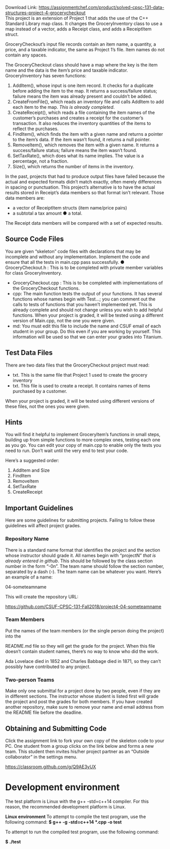Download Link: https://assignmentchef.com/product/solved-cpsc-131-data-structures-project-4-grocerycheckout
<br>
This project is an extension of Project 1 that adds the use of the C++ Standard Library map class. It changes the GroceryInventory class to use a map instead of a vector, adds a Receipt class, and adds a ReceiptItem struct.

GroceryCheckout’s input file records contain an item name, a quantity, a price, and a taxable indicator, the same as Project 1’s file. Item names do not contain any spaces.

The GroceryCheckout class should have a map where the key is the item name and the data is the item’s price and taxable indicator. GroceryInventory has seven functions:

<ol>

 <li>AddItem(), whose input is one item record. It checks for a duplicate before adding the item to the map. It returns a success/failure status; failure means the item was already present and couldn’t be added.</li>

 <li>CreateFromFile(), which reads an inventory file and calls AddItem to add each item to the map. ​<em>This is already completed</em>​.</li>

 <li>CreateReceipt(), which reads a file containing the item names of the customer’s purchases and creates a receipt for the customer’s transaction. It also reduces the inventory quantities of the items to reflect the purchases.</li>

 <li>FindItem(), which finds the item with a given name and returns a pointer to the item’s data. If the item wasn’t found, it returns a null pointer.</li>

 <li>RemoveItem(), which removes the item with a given name. It returns a success/failure status; failure means the item wasn’t found.</li>

 <li>SetTaxRate(), which does what its name implies. The value is a percentage, not a fraction.</li>

 <li>Size(), which returns the number of items in the inventory.</li>

</ol>

In the past, projects that had to produce output files have failed because the actual and expected formats didn’t match exactly, often merely differences in spacing or punctuation. This project’s alternative is to have the actual results stored in Receipt’s data members so that format isn’t relevant. Those data members are:

<ul>

 <li>a vector of ReceiptItem structs (item name/price pairs)</li>

 <li>a subtotal a tax amount ●  a total.</li>

</ul>

The Receipt data members will be compared with a set of expected results.

<h2>Source Code Files</h2>

You are given “skeleton” code files with declarations that may be incomplete and without any implementation. Implement the code and ensure that all the tests in main.cpp​​      pass successfully. ●      GroceryCheckout.h​​       : This is to be completed with private member variables for class GroceryInventory.

<ul>

 <li>GroceryCheckout.cpp​​ : This is to be completed with implementations of the GroceryCheckout functions.</li>

 <li>cpp​: The main function tests the output of your functions. It has several functions whose names begin with Test…; you can comment out the calls to tests of functions that you haven’t implemented yet. This is already complete and should not change unless you wish to add helpful functions. When your project is graded, it will be tested using a different version of Main.cpp, not the one you were given.</li>

 <li>md​: You must edit this file to include the name and CSUF email of each student in your group. Do this even if you are working by yourself. This information will be used so that we can enter your grades into Titanium.</li>

</ul>

<h2>Test Data Files</h2>

There are two data files that the GroceryCheckout project must read:

<ul>

 <li>txt. This is the same file that Project 1 used to create the grocery inventory</li>

 <li>txt. This file is used to create a receipt. It contains names of items purchased by a customer.</li>

</ul>

When your project is graded, it will be tested using different versions of these files, not the ones you were given.

<h2>Hints</h2>

You will find it helpful to implement GroceryItem’s functions in small steps, building up from simple functions to more complex ones, testing each one as you go. You can edit your copy of main.cpp to enable only the tests you need to run. Don’t wait until the very end to test your code.

Here’s a suggested order:

<ol>

 <li>AddItem and Size</li>

 <li>FindItem</li>

 <li>RemoveItem</li>

 <li>SetTaxRate</li>

 <li>CreateReceipt</li>

</ol>

<h2>Important Guidelines</h2>

Here are some guidelines for submitting projects. Failing to follow these guidelines will affect project grades.

<h3>Repository Name</h3>

There is a standard name format that identifies the project and the section whose instructor should grade it. All names begin with “projectN” ​<em>that is already entered in github</em>​. This should be followed by the class section number in the form “-0n”. The team name should follow the section number, separated by a dash (-). The team name can be whatever you want. Here’s an example of a name:

04-someteamname

This will create the repository URL:

https://github.com/CSUF-CPSC-131-Fall2018/project4-04-someteamname

<h3>Team Members</h3>

Put the names of the team members (or the single person doing the project) into the

README.md file so they will get the grade for the project. When this file doesn’t contain student names, there’s no way to know who did the work.

Ada Lovelace died in 1852 and Charles Babbage died in 1871, so they can’t possibly have contributed to any project.

<h3>Two-person Teams</h3>

Make only one submittal for a project done by two people, even if they are in different sections. The instructor whose student is listed first will grade the project and post the grades for both members. If you have created another repository, make sure to remove your name and email address from the README file before the deadline.

<h2>Obtaining and Submitting Code</h2>

Click the assignment link to fork your own copy of the skeleton code to your PC. One student from a group clicks on the link below and forms a new team. This student then invites his/her project partner as an “Outside collaborator” in the settings menu.

<a href="https://classroom.github.com/g/Q9AE3yUX">https://classroom.github.com/g/Q9AE3yUX</a>

<h1>Development environment</h1>

The test platform is Linux with the g++ -std=c++14 compiler. For this reason, the recommended development platform is Linux.

<strong>Linux environment </strong>To attempt to compile the test program, use the following command: <strong>$ g++ -g -std=c++14 *.cpp -o test</strong>




To attempt to run the compiled test program, use the following command:

<strong>$ ./test</strong>

<h1></h1>